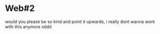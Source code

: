 # Web#2
 would you please be so kind and point it upwards, i really dont wanna work with this anymore xddd
